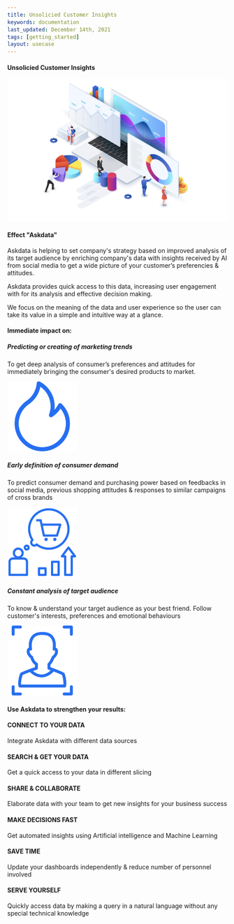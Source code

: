 ```yaml
---
title: Unsolicied Customer Insights
keywords: documentation
last_updated: December 14th, 2021
tags: [getting_started]
layout: usecase
---
```


#### Unsolicied Customer Insights

<img src="/media/use-cases/icons/dashboards.png" class="image-doc p-3">

#### Effect "Askdata"

Askdata is helping to set company's strategy based on improved analysis of its target audience by enriching company's data with insights received by AI from social media to get a wide picture of your customer’s preferencies & attitudes.

Askdata provides quick access to this data, increasing user engagement with for its analysis and effective decision making.

We focus on the meaning of the data and user experience so the user can take its value in a simple and intuitive way at a glance.

#### Immediate impact on:

<div class="row">
  <div class="col-sm-4">
    <div class="card">
      <div class="card-body text-center">
        <h5 class="card-title">Predicting or creating of marketing trends</h5>
        <p class="card-text">To get deep analysis of consumer’s preferences and attitudes for immediately bringing the consumer's desired products to market.</p>
         <img src="/media/use-cases/icons/customer_insights_1.png" class="card-img" alt="Sales Accuracy" style="max-width:160px">
      </div>
    </div>
  </div>
  <div class="col-sm-4">
    <div class="card">
      <div class="card-body text-center">
        <h5 class="card-title">Early definition of consumer demand</h5>
        <p class="card-text">To predict consumer demand and purchasing power based on feedbacks in social media, previous shopping attitudes & responses to similar campaigns of cross brands</p>
        <img src="/media/use-cases/icons/customer_insights_2.png" class="card-img" alt="Sales Accuracy" style="max-width:160px">
      </div>
    </div>
  </div>
    <div class="col-sm-4">
    <div class="card">
      <div class="card-body text-center">
        <h5 class="card-title">Constant analysis of target audience</h5>
        <p class="card-text">To know & understand your target audience as your best friend. Follow customer's interests, preferences and emotional behaviours</p>
        <img src="/media/use-cases/icons/customer_insights_3.png" class="card-img" alt="Sales Accuracy" style="max-width:160px">
      </div>
    </div>
  </div>
</div>

#### Use Askdata to strengthen your results:

#### CONNECT TO YOUR DATA

Integrate Askdata with different data sources 

#### SEARCH & GET YOUR DATA

Get a quick access to your data in different slicing 

#### SHARE & COLLABORATE

Elaborate data with your team to get new insights for your business success 

#### MAKE DECISIONS FAST

Get automated insights using Artificial intelligence and Machine Learning

#### SAVE TIME

Update your dashboards independently & reduce number of personnel involved 

#### SERVE YOURSELF

Quickly access data by making a query in a natural language without any special technical knowledge 
